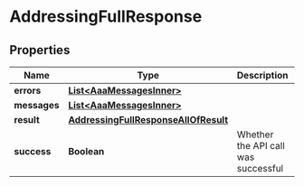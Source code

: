 

# AddressingFullResponse


## Properties

| Name | Type | Description | Notes |
|------------ | ------------- | ------------- | -------------|
|**errors** | [**List&lt;AaaMessagesInner&gt;**](AaaMessagesInner.md) |  |  |
|**messages** | [**List&lt;AaaMessagesInner&gt;**](AaaMessagesInner.md) |  |  |
|**result** | [**AddressingFullResponseAllOfResult**](AddressingFullResponseAllOfResult.md) |  |  |
|**success** | **Boolean** | Whether the API call was successful |  |



